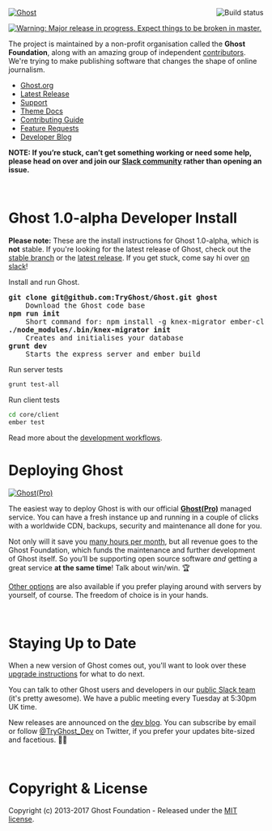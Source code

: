 <a href="https://github.com/TryGhost/Ghost"><img src="https://cloud.githubusercontent.com/assets/120485/18661790/cf942eda-7f17-11e6-9eb6-9c65bfc2abd8.png" alt="Ghost" /></a>
<a href="https://travis-ci.org/TryGhost/Ghost"><img align="right" src="https://travis-ci.org/TryGhost/Ghost.svg?branch=master" alt="Build status" /></a>

<a href="https://dev.ghost.org/lts"><img src="https://cloud.githubusercontent.com/assets/120485/18661856/0930282e-7f18-11e6-948a-00546393fd93.png" alt="Warning: Major release in progress. Expect things to be broken in master." /></a>

The project is maintained by a non-profit organisation called the **Ghost Foundation**, along with an amazing group of independent [contributors](https://github.com/TryGhost/Ghost/contributors). We're trying to make publishing software that changes the shape of online journalism.

- [Ghost.org](https://ghost.org)
- [Latest Release](https://ghost.org/developers/)
- [Support](http://support.ghost.org/)
- [Theme Docs](http://themes.ghost.org)
- [Contributing Guide](https://github.com/TryGhost/Ghost/blob/master/.github/CONTRIBUTING.md)
- [Feature Requests](http://ideas.ghost.org/)
- [Developer Blog](http://dev.ghost.org)

**NOTE: If you’re stuck, can’t get something working or need some help, please head on over and join our [Slack community](https://ghost.org/slack/) rather than opening an issue.**

&nbsp;

# Ghost 1.0-alpha Developer Install

**Please note:** These are the install instructions for Ghost 1.0-alpha, which is **not** stable. If you're looking for the latest release of Ghost, check out the [stable branch](https://github.com/TryGhost/Ghost/tree/stable) or the [latest release](https://github.com/TryGhost/Ghost/releases). If you get stuck, come say hi over [on slack](https://slack.ghost.org)!

Install and run Ghost.
<pre>
<b>git clone git@github.com:TryGhost/Ghost.git ghost</b>
    Download the Ghost code base
<b>npm run init</b>
    Short command for: npm install -g knex-migrator ember-cli grunt-cli && npm install && grunt init
<b>./node_modules/.bin/knex-migrator init</b>
    Creates and initialises your database 
<b>grunt dev</b>
    Starts the express server and ember build 
</pre>

Run server tests

```bash
grunt test-all
```

Run client tests
```bash
cd core/client
ember test
```


Read more about the [development workflows](https://github.com/TryGhost/Ghost/wiki/Working-with-Ghost).

# Deploying Ghost

<a href="https://ghost.org/pricing"><img src="https://cloud.githubusercontent.com/assets/120485/18662071/f30da886-7f18-11e6-90f2-42c0ade79fd1.png" alt="Ghost(Pro)" /></a>

The easiest way to deploy Ghost is with our official **[Ghost(Pro)](https://ghost.org/pricing/)** managed service. You can have a fresh instance up and running in a couple of clicks with a worldwide CDN, backups, security and maintenance all done for you.

Not only will it save you [many hours per month](https://ghost.org/ghost-pro-vs-self-hosting/), but all revenue goes to the Ghost Foundation, which funds the maintenance and further development of Ghost itself. So you’ll be supporting open source software *and* getting a great service **at the same time**! Talk about win/win. :trophy: 

[Other options](http://support.ghost.org/deploying-ghost/) are also available if you prefer playing around with servers by yourself, of course. The freedom of choice is in your hands.

&nbsp;


# Staying Up to Date

When a new version of Ghost comes out, you'll want to look over these [upgrade instructions](http://support.ghost.org/how-to-upgrade/) for what to do next.

You can talk to other Ghost users and developers in our [public Slack team](https://ghost.org/slack/) (it's pretty awesome). We have a public meeting every Tuesday at 5:30pm UK time.

New releases are announced on the [dev blog](http://dev.ghost.org/tag/releases/). You can subscribe by email or follow [@TryGhost_Dev](https://twitter.com/tryghost_dev) on Twitter, if you prefer your updates bite-sized and facetious. :saxophone::turtle:

&nbsp;


# Copyright & License

Copyright (c) 2013-2017 Ghost Foundation - Released under the [MIT license](LICENSE).
